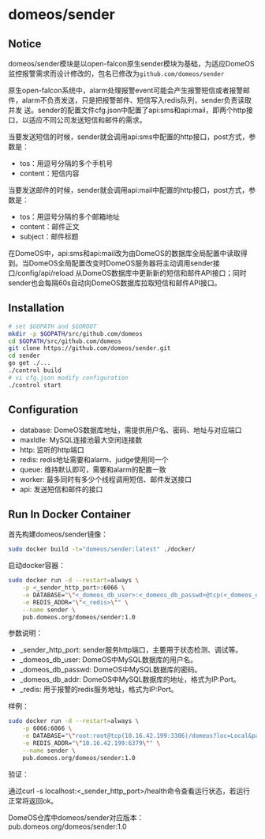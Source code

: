 domeos/sender
=============

## Notice

domeos/sender模块是以open-falcon原生sender模块为基础，为适应DomeOS监控报警需求而设计修改的，包名已修改为`github.com/domeos/sender`

原生open-falcon系统中，alarm处理报警event可能会产生报警短信或者报警邮件，alarm不负责发送，只是把报警邮件、短信写入redis队列，sender负责读取并发
送。sender的配置文件cfg.json中配置了api:sms和api:mail，即两个http接口，以适应不同公司发送短信和邮件的需求。

当要发送短信的时候，sender就会调用api:sms中配置的http接口，post方式，参数是：

- tos：用逗号分隔的多个手机号
- content：短信内容

当要发送邮件的时候，sender就会调用api:mail中配置的http接口，post方式，参数是：

- tos：用逗号分隔的多个邮箱地址
- content：邮件正文
- subject：邮件标题

在DomeOS中，api:sms和api:mail改为由DomeOS的数据库全局配置中读取得到。当DomeOS全局配置改变时DomeOS服务器将主动调用sender接口/config/api/reload
从DomeOS数据库中更新新的短信和邮件API接口；同时sender也会每隔60s自动向DomeOS数据库拉取短信和邮件API接口。

## Installation

```bash
# set $GOPATH and $GOROOT
mkdir -p $GOPATH/src/github.com/domeos
cd $GOPATH/src/github.com/domeos
git clone https://github.com/domeos/sender.git
cd sender
go get ./...
./control build
# vi cfg.json modify configuration
./control start
```

## Configuration

- database: DomeOS数据库地址，需提供用户名、密码、地址与对应端口
- maxIdle: MySQL连接池最大空闲连接数
- http: 监听的http端口
- redis: redis地址需要和alarm、judge使用同一个
- queue: 维持默认即可，需要和alarm的配置一致
- worker: 最多同时有多少个线程调用短信、邮件发送接口
- api: 发送短信和邮件的接口

## Run In Docker Container

首先构建domeos/sender镜像：

```bash
sudo docker build -t="domeos/sender:latest" ./docker/
```

启动docker容器：
```bash
sudo docker run -d --restart=always \
    -p <_sender_http_port>:6066 \
    -e DATABASE="\"<_domeos_db_user>:<_domeos_db_passwd>@tcp(<_domeos_db_addr>)/domeos?loc=Local&parseTime=true\"" \
    -e REDIS_ADDR="\"<_redis>\"" \
    --name sender \
    pub.domeos.org/domeos/sender:1.0
```

参数说明：

- _sender_http_port: sender服务http端口，主要用于状态检测、调试等。
- _domeos_db_user: DomeOS中MySQL数据库的用户名。
- _domeos_db_passwd: DomeOS中MySQL数据库的密码。
- _domeos_db_addr: DomeOS中MySQL数据库的地址，格式为IP:Port。
- _redis: 用于报警的redis服务地址，格式为IP:Port。

样例：

```bash
sudo docker run -d --restart=always \
    -p 6066:6066 \
    -e DATABASE="\"root:root@tcp(10.16.42.199:3306)/domeos?loc=Local&parseTime=true\"" \
    -e REDIS_ADDR="\"10.16.42.199:6379\"" \
    --name sender \
    pub.domeos.org/domeos/sender:1.0
```

验证：

通过curl -s localhost:<_sender_http_port>/health命令查看运行状态，若运行正常将返回ok。

DomeOS仓库中domeos/sender对应版本：pub.domeos.org/domeos/sender:1.0
